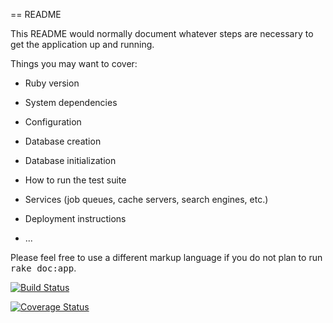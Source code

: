 == README

This README would normally document whatever steps are necessary to get the
application up and running.

Things you may want to cover:

* Ruby version

* System dependencies

* Configuration

* Database creation

* Database initialization

* How to run the test suite

* Services (job queues, cache servers, search engines, etc.)

* Deployment instructions

* ...



Please feel free to use a different markup language if you do not plan to run
<tt>rake doc:app</tt>.


[![Build Status](https://travis-ci.org/crosende1/Tarea2_v2.svg?branch=master)](https://travis-ci.org/crosende1/Tarea2_v2)

[![Coverage Status](https://coveralls.io/repos/github/crosende1/Tarea2_v2/badge.svg?branch=master)](https://coveralls.io/github/crosende1/Tarea2_v2?branch=master)